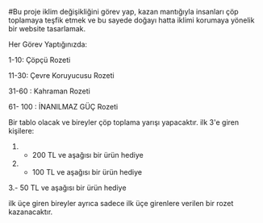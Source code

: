 #Bu proje iklim değişikliğini görev yap, kazan mantığıyla insanları çöp toplamaya teşfik etmek ve bu sayede doğayı hatta iklimi korumaya yönelik bir website tasarlamak.

Her Görev Yaptığınızda:

1-10: Çöpçü Rozeti

11-30: Çevre Koruyucusu Rozeti

31-60 : Kahraman Rozeti

61- 100 : İNANILMAZ GÜÇ Rozeti

Bir tablo olacak ve bireyler çöp toplama yarışı yapacaktır. ilk 3'e giren kişilere:

1. - 200 TL ve aşağısı bir ürün hediye

2. - 100 TL ve aşağısı bir ürün hediye

3.- 50 TL ve aşağısı bir ürün hediye

ilk üçe giren bireyler ayrıca sadece ilk üçe girenlere verilen bir rozet kazanacaktır.
